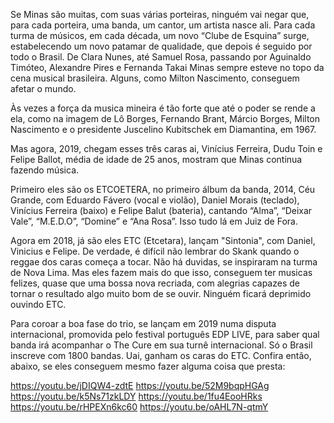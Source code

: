 Se Minas são muitas, com suas várias porteiras, ninguém vai negar que, para cada porteira, uma banda, um cantor, um artista nasce ali. Para cada turma de músicos, em cada década, um novo “Clube de Esquina” surge, estabelecendo um novo patamar de qualidade, que depois é seguido por todo o Brasil. De Clara Nunes, até Samuel Rosa, passando por Aguinaldo Timóteo, Alexandre Pires e Fernanda Takai Minas sempre esteve no topo da cena musical brasileira. Alguns, como Milton Nascimento, conseguem afetar o mundo. 

Às vezes a força da musica mineira é tão forte que até o poder se rende a ela, como na imagem de Lô Borges, Fernando Brant, Márcio Borges, Milton Nascimento e o presidente Juscelino Kubitschek em Diamantina, em 1967. 

Mas agora, 2019, chegam esses três caras ai, Vinícius Ferreira, Dudu Toin e Felipe Ballot, média de idade de 25 anos, mostram que Minas continua fazendo música. 

Primeiro eles são os ETCOETERA, no primeiro álbum da banda, 2014, Céu Grande, com Eduardo Fávero (vocal e violão), Daniel Morais (teclado), Vinícius Ferreira (baixo) e Felipe Balut (bateria), cantando “Alma”, “Deixar Vale”, “M.E.D.O”, “Domine” e “Ana Rosa”. Isso tudo lá em Juiz de Fora. 

Agora em 2018, já são eles ETC (Etcetara), lançam "Sintonia", com Daniel, Vinicius e Felipe. De verdade, é difícil não lembrar do Skank quando o reggae dos caras começa a tocar. Não há duvidas, se inspiraram na turma de Nova Lima. Mas eles fazem mais do que isso, conseguem ter musicas felizes, quase que uma bossa nova recriada, com alegrias capazes de tornar o resultado algo muito bom de se ouvir. Ninguém ficará deprimido ouvindo ETC. 

Para coroar a boa fase do trio, se lançam em 2019 numa disputa internacional, promovida pelo festival português EDP LIVE, para saber qual banda irá acompanhar o The Cure em sua turnê internacional. Só o Brasil inscreve com 1800 bandas.  Uai, ganham os caras do ETC. Confira então, abaixo, se eles conseguem mesmo fazer alguma coisa que 
presta: 

https://youtu.be/jDIQW4-zdtE 
https://youtu.be/52M9bqpHGAg 
https://youtu.be/k5Ns71zkLDY 
https://youtu.be/1fu4EooHRks 
https://youtu.be/rHPEXn6kc60 
https://youtu.be/oAHL7N-qtmY 

